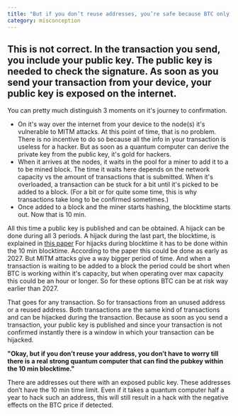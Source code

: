 ```yaml
---
title: "But if you don’t reuse addresses, you’re safe because BTC only exposes the hash of your public key if you have never transferred BTC from that address"
category: misconception
---
```


## This is not correct. In the transaction you send, you include your public key. The public key is needed to check the signature. As soon as you send your transaction from your device, your public key is exposed on the internet.

You can pretty much distinguish 3 moments on it's journey to confirmation.

- On it's way over the internet from your device to the node(s) it's vulnerable to MITM attacks. At this point of time, that is no problem. There is no incentive to do so because all the info in your transaction is useless for a hacker. But as soon as a quantum computer can derive the private key from the public key, it's gold for hackers. 
- When it arrives at the nodes, it waits in the pool for a miner to add it to a to be mined block. The time it waits here depends on the network capacity vs the amount of transactions that is submitted. When it's overloaded, a transaction can be stuck for a bit until it's picked to be added to a block. (For a bit or for quite some time, this is why transactions take long to be confirmed sometimes.)
- Once added to a block and the miner starts hashing, the blocktime starts out. Now that is 10 min. 

All this time a public key is published and can be obtained. A hijack can be done during all 3 periods. A hijack during the last part, the blocktime, is explained in [this paper](https://arxiv.org/pdf/1710.10377.pdf) For hijacks during blocktime it has to be done within the 10 min blocktime. According to the paper this could be done as early as 2027. But MITM attacks give a way bigger period of time. And when a transaction is waiting to be added to a block the period could be short when BTC is working within it's capacity, but when operating over max capacity this could be an hour or longer. So for these options BTC can be at risk way earlier than 2027.

That goes for any transaction. So for transactions from an unused address or a reused address. Both transactions are the same kind of transactions and can be hijacked during the transaction. Because as soon as you send a transaction, your public key is published and since your transaction is not confirmed instantly there is a window in which your transaction can be hijacked.

**"Okay, but if you don’t reuse your address, you don’t have to worry till there is a real strong quantum computer that can find the pubkey within the 10 min blocktime."**

There are addresses out there with an exposed public key. These addresses don’t have the 10 min time limit. Even if it takes a quantum computer half a year to hack such an address, this will still result in a hack with the negative effects on the BTC price if detected. 
